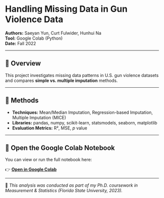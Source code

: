 # Handling Missing Data in Gun Violence Data

**Authors:** Saeyan Yun, Curt Fulwider, Hunhui Na  
**Tool:** Google Colab (Python)  
**Date:** Fall 2022  

---

## 📘 Overview
This project investigates missing data patterns in U.S. gun violence datasets and compares **simple vs. multiple imputation** methods.  

---

## 🧠 Methods
- **Techniques:** Mean/Median Imputation, Regression-based Imputation, Multiple Imputation (MICE)  
- **Libraries:** pandas, numpy, scikit-learn, statsmodels, seaborn, matplotlib 
- **Evaluation Metrics:** R², MSE, _p_ value 

---

## 🚀 Open the Google Colab Notebook
You can view or run the full notebook here:  

👉 [**Open in Google Colab**](https://colab.research.google.com/drive/1y19eUc1XNJav2C7kx3_UzIBvlV1f_Yu5?usp=sharing)

---

🧩 *This analysis was conducted as part of my Ph.D. coursework in Measurement & Statistics (Florida State University, 2023).*

